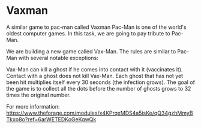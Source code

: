 # Vaxman
 A similar game to pac-man called Vaxman
Pac-Man is one of the world's oldest computer games. In this task, we are going to pay tribute to Pac-Man. 

We are building a new game called Vax-Man. The rules are similar to Pac-Man with several notable exceptions:

Vax-Man can kill a ghost if he comes into contact with it (vaccinates it).
Contact with a ghost does not kill Vax-Man.
Each ghost that has not yet been hit multiplies itself every 30 seconds (the infection grows).
The goal of the game is to collect all the dots before the number of ghosts grows to 32 times the original number.

For more information: https://www.theforage.com/modules/x4KPrqxMDS4a5isKe/qQ34gzhMmyBTkxp8o?ref=6arWETEDKoGeKqwQk
